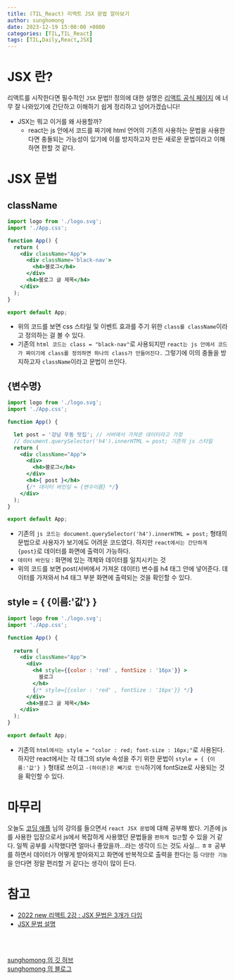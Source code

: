 ```yaml
---
title: (TIL_React) 리액트 JSX 문법 알아보기
author: sunghomong
date: 2023-12-19 15:00:00 +0800
categories: [TIL,TIL_React]
tags: [TIL,Daily,React,JSX]
---
```


# JSX 란?

리액트를 시작한다면 필수적인 `JSX` 문법!!
정의에 대한 설명은 [리액트 공식 페이지](https://ko.legacy.reactjs.org/docs/introducing-jsx.html) 에 너무 잘 나와있기에 간단하고 이해하기 쉽게 정리하고 넘어가겠습니다!

- JSX는 뭐고 이거를 왜 사용할까?
  - react는 js 안에서 코드를 짜기에 html 언어의 기존의 사용하는 문법을 사용한다면 충돌되는 가능성이 있기에 이를 방지하고자 만든 새로운 문법이라고 이해하면 편할 것 같다.

# JSX 문법

## className

```jsx
import logo from './logo.svg';
import './App.css';

function App() {
  return (
    <div className="App">
      <div className='black-nav'>
        <h4>블로그</h4>
      </div>
      <h4>블로그 글 제목</h4> 
    </div>
  );
}

export default App;
```

- 위의 코드를 보면 css 스타일 및 이벤트 효과를 주기 위한 `class를 className`이라고 정의하는 걸 볼 수 있다.
- 기존의 `html 코드는 class = "black-nav"`로 사용되지만 `react는 js 안에서 코드가 짜이기에 class를 정의하면 하나의 class가 만들어진다.` 그렇기에 이의 충돌을 방지하고자 `className`이라고 문법이 쓰인다.

## {변수명}

```jsx
import logo from './logo.svg';
import './App.css';

function App() {

  let post = '강남 우동 맛집'; // 서버에서 가져온 데이터라고 가정
  // document.querySelector('h4').innerHTML = post; 기존의 js 스타일
  return (
    <div className="App">
      <div>
        <h4>블로그</h4>
      </div>
      <h4>{ post }</h4> 
      {/* 데이터 바인딩 = {변수이름} */}
    </div>
  );
}

export default App;
```

- 기존의 `js 코드는 document.querySelector('h4').innerHTML = post;` 형태의 문법으로 사용자가 보기에도 어려운 코드였다. 하지만 `react에서는 간단하게 {post}`로 데이터를 화면에 출력이 가능하다.
- `데이터 바인딩` : 화면에 있는 객체와 데이터를 일치시키는 것
- 위의 코드를 보면 post(서버에서 가져온 데이터) 변수를 h4 태그 안에 넣어준다. 데이터를 가져와서 h4 태그 부분 화면에 출력되는 것을 확인할 수 있다.

## style = { {이름:'값'} }

```jsx
import logo from './logo.svg';
import './App.css';

function App() {
  
  return (
    <div className="App">
      <div>
        <h4 style={{color : 'red' , fontSize : '16px'}} >
          블로그
        </h4>
        {/* style={{color : 'red' , fontSize : '16px'}} */}
      </div>
      <h4>블로그 글 제목</h4> 
    </div>
  );
}

export default App;
```

- 기존의 `html에서는 style = "color : red; font-size : 16px;"`로 사용된다. 하지만 react에서는 각 태그의 style 속성을 주기 위한 문법이 `style = { {이름:'값'} }` 형태로 쓰이고 `-(하이픈)은 빼기로 인식`하기에 fontSize로 사용되는 것을 확인할 수 있다.


# 마무리

오늘도 [코딩 애플](https://www.youtube.com/@codingapple) 님의 강의를 들으면서 `react JSX 문법`에 대해 공부해 봤다. 기존에 js를 사용한 입장으로서 js에서 복잡하게 사용했던 문법들을 `편하게 접근`할 수 있을 거 같다. 일찍 공부를 시작했다면 얼마나 좋았을까...라는 생각이 드는 것도 사실... ㅎㅎ 공부를 하면서 데이터가 어떻게 받아와지고 화면에 반복적으로 출력을 한다는 등 `다양한 기능`을 안다면 정말 편리할 거 같다는 생각이 많이 든다.


# 참고

- [2022 new 리액트 2강 : JSX 문법은 3개가 다임](https://www.youtube.com/watch?v=qocQ7ekeMI4)
- [JSX 문법 설명](https://ko.legacy.reactjs.org/docs/introducing-jsx.html)

<br><br>

[sunghomong 의 깃 허브](https://github.com/sunghomong) <br>
[sunghomong 의 블로그](https://sunghomong.github.io/)


